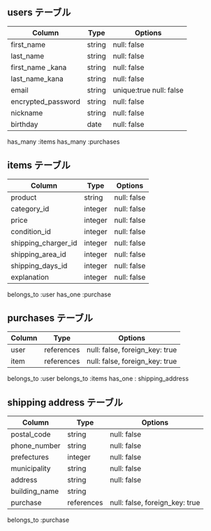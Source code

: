 
## users テーブル

| Column            | Type   | Options     |
| --------          | ------ | ----------- |
| first_name        | string | null: false |
| last_name         | string | null: false |
| first_name _kana   | string | null: false |
| last_name_kana    | string | null: false |
| email             | string | unique:true null: false
| encrypted_password| string | null: false |
| nickname          | string | null: false |
| birthday          | date   | null: false |

has_many :items
has_many :purchases

## items テーブル

| Column              | Type    | Options     |
| ------              | ------  | ----------- |
| product             | string  | null: false |
| category_id         | integer | null: false |
| price               | integer | null: false |
| condition_id        | integer | null: false |
| shipping_charger_id | integer | null: false |
| shipping_area_id    | integer | null: false |
| shipping_days_id    | integer | null: false |
| explanation         | integer | null: false |

belongs_to :user
has_one :purchase


## purchases テーブル

| Column | Type       | Options                        |
| ------ | ---------- | ------------------------------ |
| user   | references | null: false, foreign_key: true |
| item   | references | null: false, foreign_key: true |

belongs_to :user
belongs_to :items
has_one : shipping_address

## shipping address テーブル

| Column        | Type       | Options                        |
| -------       | ---------- | ------------------------------ |
| postal_code   | string     | null: false                    |
| phone_number  | string     | null: false                    |
| prefectures   | integer    | null: false                    |
| municipality  | string     | null: false                    |
| address       | string     | null: false                    |
| building_name | string     |
| purchase      | references | null: false, foreign_key: true |

belongs_to :purchase